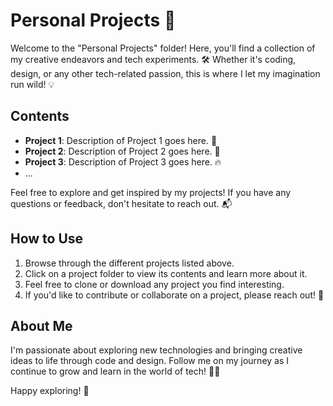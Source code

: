 # Personal Projects 🎨

Welcome to the "Personal Projects" folder! Here, you'll find a collection of my creative endeavors and tech experiments. 🛠️ Whether it's coding, design, or any other tech-related passion, this is where I let my imagination run wild! 💡

## Contents
- **Project 1**: Description of Project 1 goes here. 🚀
- **Project 2**: Description of Project 2 goes here. 🌟
- **Project 3**: Description of Project 3 goes here. 🔥
- ...

Feel free to explore and get inspired by my projects! If you have any questions or feedback, don't hesitate to reach out. 📬

## How to Use
1. Browse through the different projects listed above.
2. Click on a project folder to view its contents and learn more about it.
3. Feel free to clone or download any project you find interesting.
4. If you'd like to contribute or collaborate on a project, please reach out! 🤝

## About Me
I'm passionate about exploring new technologies and bringing creative ideas to life through code and design. Follow me on my journey as I continue to grow and learn in the world of tech! 🚀🌟


Happy exploring! 🎉
